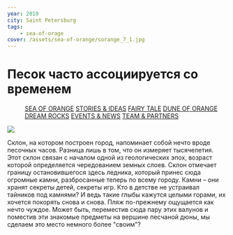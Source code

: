 ```yaml
---
year: 2019
city: Saint Petersburg
tags:
    - sea-of-orage
cover: /assets/sea-of-orange/sorange_7_1.jpg
---
```


# Песок часто ассоциируется со временем

<Menu>
<a href="/sea-of-orange">SEA OF ORANGE</a>
<a href="/sea-of-orange/stories-and-ideas">STORIES & IDEAS</a>
<a href="/sea-of-orange/fairytale">FAIRY TALE</a>
<a href="/sea-of-orange/dune-of-orange">DUNE OF ORANGE</a>
<a href="/sea-of-orange/dreamrocks">DREAM ROCKS</a>
<a href="/sea-of-orange/events-and-news">EVENTS & NEWS</a>
<a href="/sea-of-orange/team-and-partners">TEAM & PARTNERS</a>
</Menu>

![](/assets/sea-of-orange/sorange_7_1.jpg)

Склон, на котором построен город, напоминает собой нечто вроде песочных часов. Разница лишь в том, что он измеряет тысячелетия. Этот склон связан с началом одной из геологических эпох, возраст которой определяется чередованием земных слоев. Склон отмечает границу остановившегося здесь ледника, который принес сюда огромные камни, разбросанные теперь по всему городу. Камни – они хранят секреты детей, секреты игр. Кто в детстве не устраивал тайников под камнями? И ведь такие глыбы кажутся целыми горами, их хочется покорять снова и снова. Пляж по-прежнему ощущается как нечто чуждое. Может быть, переместив сюда пару этих валунов и поместив эти знакомые предметы на вершине песчаной дюны, мы сделаем это место немного более "своим"?
